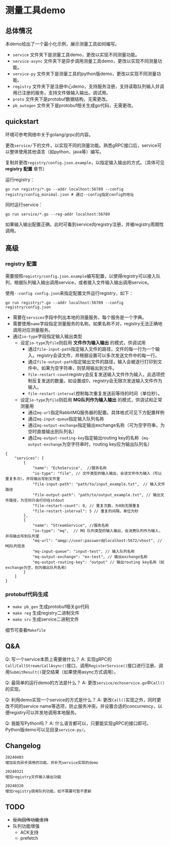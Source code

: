 # 测量工具demo

## 总体情况

本demo给出了一个最小化示例，展示测量工具如何编写。

* `service` 文件夹下是测量工具demo，更改以实现不同测量功能。
* `service-async` 文件夹下是异步调用测量工具demo，更改以实现不同测量功能。
* `service-py` 文件夹下是测量工具的python版demo，更改以实现不同测量功能。
* `registry` 文件夹下是注册中心demo，支持服务注册，支持读取队列输入并调用已注册的服务，支持文件做输入输出。调试用。
* `proto` 文件夹下是protobuf数据结构，无需更改。
* `pb_autogen` 文件夹下是protobuf相关生成go代码，无需更改。

## quickstart
环境可参考网络中关于golang/grpc的内容。

更改`service/`下的文件，以实现不同的测量功能。熟悉gRPC接口后，service可以整体使用其他语言（如python、java等）编写。

复制并更改`registry/config.json.example`，以指定输入输出的方式。（具体可见 **registry 配置** 章节）

运行registry：
```shell
go run registry/*.go --addr localhost:56789 --config registry/config_minimal.json # 通过--config指定config的地址
```

同时运行service：
```shell
go run service/*.go --reg-addr localhost:56789
```

如果输入输出配置正确，此时可看到service向registry注册，并被registry周期性调用。

## 高级

### registry 配置
需要按照`registry/config.json.example`编写配置，以使得registry可以接入队列，根据队列输入输出调用service，或者接入文件输入输出调用service。

使用`--config config.json`来指定配置文件运行registry，如下：
```shell
go run registry/*.go --addr localhost:56789 --config registry/config.json
```

* 需要在`services`字段中列出本地的测量服务，每个服务是一个字典。
* 需要使用`name`字段指定测量服务的名称。如果名称不对，registry无法正确地调用对应测量服务。
* 通过`io-type`字段指定输入输出类型
  - 设定`io-type`为`file`则启用 **文件作为输入输出** 的模式，供调试用
    + 通过`file-input-path`指定输入文件的路径，文件的每一行为一个输入。registry会读文件，并根据设置可以多次发送文件中的每一行。
    + 通过`file-output-path`指定输出文件的路径，输入会被逐行打印到文件中。如果为空字符串，则禁用输出到文件。
    + `file-restart-count`registry会反复发送输入文件作为输入，此选项控制反复发送的数量。如设置成0，registry会无限次发送输入文件作为输入。
    + `file-restart-interval`控制每次重复发送前等待的时间（单位秒）。
  - 设定`io-type`为`file`则启用 **MQ队列作为输入输出** 的模式，供调试和正常测量用
    + 通过`mq-url`指定RabbitMQ服务器的配置。具体格式可见下方配置样例
    + 通过`mq-input-queue`指定输入队列名称
    + 通过`mq-output-exchange`指定输出exchange名称（可为空字符串，为空时直接输出到队列名）
    + 通过`mq-output-routing-key`指定输出routing key的名称（`mq-output-exchange`为空字符串时，routing key应为输出队列名）

```jsonc
{
    "services": [
        {
            "name": "EchoService",  //服务名称
            "io-type": "file", // 文件类型的输入输出，会读文件作为输入（可以重复多次），并将输出写到文件里
            "file-input-path": "path/to/input_example.txt",　// 输入文件路径
            "file-output-path": "path/to/output_example.txt", // 输出文件路径，为空则只会打印在stdout
            "file-restart-count": 0, // 重复次数，为0则无限重复
            "file-restart-interval": 5 // 重复的间隔，单位为秒
        },
        {
            "name": "StreamService", //服务名称
            "io-type": "mq",  // MQ 队列类型的输入输出，会消费队列作为输入，并将输出写到队列里
            "mq-url": "amqp://user:password@localhost:5672/vhost", // MQ队列信息
            "mq-input-queue": "input-test", // 输入队列名称
            "mq-output-exchange": "ex-test", // 输出exchange名称
            "mq-output-routing-key": "output" // 输出routing key名称（如exchange为空，则为输出队列名称）
        }
    ]
}

```
### protobuf代码生成

* `make pb_gen` 生成protobuf相关go代码
* `make reg` 生成registry二进制文件
* `make srv` 生成service二进制文件

细节可查看`Makefile`


## Q&A

Q: 写一个service本质上需要做什么？
A: 实现gRPC的`Call/CallStream/CallAsync()`接口、调用`RegisterService()`接口进行注册、调用`SubmitResult()`提交结果（如果使用async方式调用）。

Q: 最简单的运行demo的方法是什么？
A: 更改`service/echoservice.go`中`Call()`的实现。

Q: 利用demo实现一个service的方式是什么？
A: 更改`Call()`实现之外，同时更改不同的service name等选项，防止服务冲突。并设置合适的concurrency，以便registry可以并发地调用本地服务。

Q: 我能写Python吗？
A: 什么语言都可以，只要能实现gRPC的接口即可。Python版demo可以见目录`service-py/`。

## Changelog
```
20240403
增加反向异步调用的功能，并补充service实现的demo

20240321
增加registry文件输入输出功能

20240320
增加registry调用队列功能，如不需要可暂不更新
```

## TODO
* ~~反向回传功能支持~~
* 队列功能增强
  - ACK支持
  - prefetch
